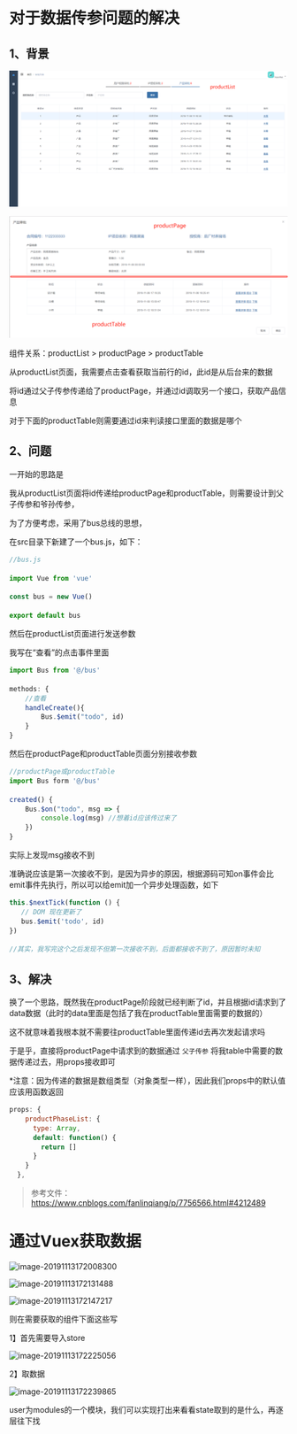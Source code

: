 # 对于数据传参问题的解决



## 1、背景

![image-20191113160654888](\images\image-20191113160654888.png)

![image-20191113160841749](\images\image-20191113160841749.png)

组件关系：productList  >  productPage  >  productTable



从productList页面，我需要点击查看获取当前行的id，此id是从后台来的数据

将id通过父子传参传递给了productPage，并通过id调取另一个接口，获取产品信息

对于下面的productTable则需要通过id来判读接口里面的数据是哪个



## 2、问题

一开始的思路是

我从productList页面将id传递给productPage和productTable，则需要设计到父子传参和爷孙传参，

为了方便考虑，采用了bus总线的思想，

在src目录下新建了一个bus.js，如下：

```javascript
//bus.js

import Vue from 'vue'

const bus = new Vue()

export default bus
```

然后在productList页面进行发送参数

我写在“查看”的点击事件里面

```javascript
import Bus from '@/bus'

methods: {
    //查看
    handleCreate(){
        Bus.$emit("todo", id)
    }
}
```

然后在productPage和productTable页面分别接收参数

```javascript
//productPage或productTable
import Bus form '@/bus'

created() {
    Bus.$on("todo", msg => {
        console.log(msg) //想着id应该传过来了
    })
}
```

实际上发现msg接收不到

准确说应该是第一次接收不到，是因为异步的原因，根据源码可知on事件会比emit事件先执行，所以可以给emit加一个异步处理函数，如下

```javascript
this.$nextTick(function () {
   // DOM 现在更新了
   bus.$emit('todo', id)
})

//其实，我写完这个之后发现不但第一次接收不到，后面都接收不到了，原因暂时未知
```



## 3、解决

换了一个思路，既然我在productPage阶段就已经判断了id，并且根据id请求到了data数据（此时的data里面是包括了我在productTable里面需要的数据的）

这不就意味着我根本就不需要往productTable里面传递id去再次发起请求吗

于是乎，直接将productPage中请求到的数据通过 `父子传参` 将我table中需要的数据传递过去，用props接收即可

*注意：因为传递的数据是数组类型（对象类型一样），因此我们props中的默认值应该用函数返回

```javascript
props: {
    productPhaseList: {
      type: Array,
      default: function() {
        return []
      }
    }
  },
```



> 参考文件： https://www.cnblogs.com/fanlinqiang/p/7756566.html#4212489 
>



# 通过Vuex获取数据

![image-20191113172008300](C:\Users\liujinting_sx\AppData\Roaming\Typora\typora-user-images\image-20191113172008300.png)

![image-20191113172131488](C:\Users\liujinting_sx\AppData\Roaming\Typora\typora-user-images\image-20191113172131488.png)

![image-20191113172147217](C:\Users\liujinting_sx\AppData\Roaming\Typora\typora-user-images\image-20191113172147217.png)

则在需要获取的组件下面这些写

1】首先需要导入store

![image-20191113172225056](C:\Users\liujinting_sx\AppData\Roaming\Typora\typora-user-images\image-20191113172225056.png)

2】取数据

![image-20191113172239865](C:\Users\liujinting_sx\AppData\Roaming\Typora\typora-user-images\image-20191113172239865.png)

user为modules的一个模块，我们可以实现打出来看看state取到的是什么，再逐层往下找